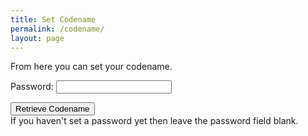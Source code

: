 ```yaml
---
title: Set Codename
permalink: /codename/
layout: page
---
```


From here you can set your codename.

Password: <input type="password" id="existingpw" name="existingpw">
<p> </p> <button id="getCodename">Retrieve Codename</button><br/>
If you haven't set a password yet then leave the password field blank.
<br><br>

<p id="codenametext" ></p><input type="hidden" id="codename" name="codename" visible=false>

<script src="https://unpkg.com/mqtt/dist/mqtt.min.js"></script>
<script src="/assets/js/bcrypt.min.js"></script>

<script>
  clientId='web_' + Math.random().toString(16).substr(2, 8);
  host='wss://scores.gen.polyb.io:8002/mqtt';
  options = {
    keepalive: 60,
    clientId: clientId,
    protocolId: 'MQTT',
    protocolVersion: 4,
    clean: true,
    reconnectPeriod: 1000,
    connectTimeout: 30 * 1000
  };
  var mqttclient=mqtt.connect(host,options);
  mqttclient.on('error',(err) => {
    mqttclient.end();
  });
  mqttclient.on('connect', () => {
    mqttclient.subscribe(`/app/to/${clientId}/name`, {qos: 0});
    mqttclient.subscribe(`/app/to/${clientId}/error`, {qos: 0});
  });
  mqttclient.on('message', (topic, message, packet) => {
    if (topic = `/app/to/${clientId}/name`) {
      document.getElementById("codenametext").innerHTML='Codename: ';
      document.getElementById("codename").type='text';
      document.getElementById("codename").value=message;
      
    }
    if (topic = `/app/to/${clientId}/error`) {
      document.getElementById("codenametext").innerHTML=message;
      document.getElementById("codename").type='hidden';
    }
  });

  
getCodename.addEventListener("click", async () => {
  const searchParams = new URLSearchParams(window.location.search);
  if (!searchParams.has('token_id')) {
    document.getElementById("codenametext").innerHTML='No token ID';
    return;
  }
  tokenId=searchParams.get('token_id');
  password=document.getElementById("existingpw").value;
  
  if (password.length>0) {
    if (password.length<12) {
      document.getElementById("codenametext").innerHTML='Password invalid';
      return;
    }
    if (password.length>72) {
      document.getElementById("codenametext").innerHTML='Password invalid';
      return;
    }    
  } else {
    password='PolyGenNewUser';
  }
  var bcrypt = dcodeIO.bcrypt;
  document.getElementById("codenametext").innerHTML='Hashing...';
  salt='$2b$12$PG'.concat(tokenId);
  pw=document.getElementById("existingpw").value;
  hash=bcrypt.hashSync(pw, salt);
  pw='';
  document.getElementById("codenametext").innerHTML='Checking...';
  mqttclient.publish(`/app/from/${clientId}/namequery`,`${tokenId},${hash}`, {qos: 0, retain: false});
});
</script>
